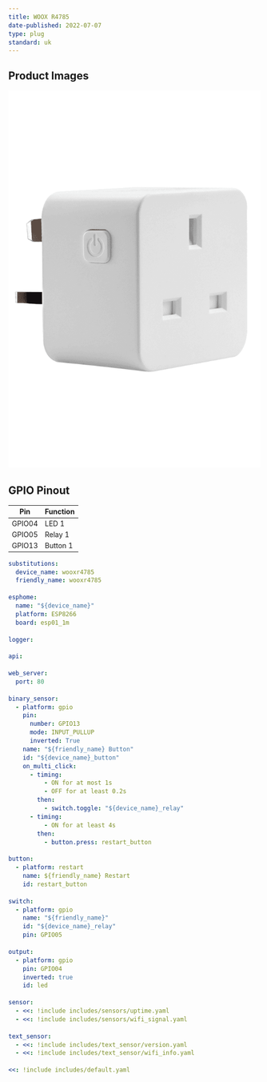 ```yaml
---
title: WOOX R4785
date-published: 2022-07-07
type: plug
standard: uk
---
```


## Product Images

![Product Image](woox-r4785.png "Product Image")

## GPIO Pinout

| Pin    | Function |
| ------ | -------- |
| GPIO04 | LED 1    |
| GPIO05 | Relay 1  |
| GPIO13 | Button 1 |

```yaml
substitutions:
  device_name: wooxr4785
  friendly_name: wooxr4785

esphome:
  name: "${device_name}"
  platform: ESP8266
  board: esp01_1m

logger:

api:

web_server:
  port: 80

binary_sensor:
  - platform: gpio
    pin:
      number: GPIO13
      mode: INPUT_PULLUP
      inverted: True
    name: "${friendly_name} Button"
    id: "${device_name}_button"
    on_multi_click:
      - timing:
          - ON for at most 1s
          - OFF for at least 0.2s
        then:
          - switch.toggle: "${device_name}_relay"
      - timing:
          - ON for at least 4s
        then:
          - button.press: restart_button

button:
  - platform: restart
    name: ${friendly_name} Restart
    id: restart_button

switch:
  - platform: gpio
    name: "${friendly_name}"
    id: "${device_name}_relay"
    pin: GPIO05

output:
  - platform: gpio
    pin: GPIO04
    inverted: true
    id: led

sensor:
  - <<: !include includes/sensors/uptime.yaml
  - <<: !include includes/sensors/wifi_signal.yaml

text_sensor:
  - <<: !include includes/text_sensor/version.yaml
  - <<: !include includes/text_sensor/wifi_info.yaml

<<: !include includes/default.yaml
```
